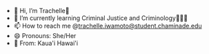 - 👋 Hi, I’m Trachelle🌺
- 🌱 I’m currently learning Criminal Justice and Criminology👩🏼‍✈️ 
- 📫 How to reach me @trachelle.iwamoto@student.chaminade.edu 
- 😄 Pronouns: She/Her
- 🌴 From: Kaua'i Hawai'i
